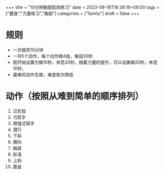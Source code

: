 +++
title = "10分钟胸部肌肉练习"
date = 2023-09-18T16:39:16+08:00
tags = ["健身","力量练习","胸部"]
categories = ["family"]
draft = false
+++

# 规则 
- 一次做完10分钟
- 一共5个动作，每个动作做4组，每组30秒
- 刚开始设置为做10秒，休息20秒。随着力量的提升，可以设置做20秒，休息10秒。
- 最难的动作先做，难度依次降低

# 动作（按照从难到简单的顺序排列）
1.  汉尼拔    
2.  弓箭手    
3.  增强式释手    
4.  潜行    
5.  下斜    
6.  横向    
7.  触肩    
8.  标准    
9.  上斜    
10.  跪姿